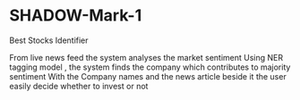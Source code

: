 # SHADOW-Mark-1
Best Stocks Identifier

From live news feed the system analyses the market sentiment
Using NER tagging model , the system finds the company which contributes to majority sentiment
With the Company names and the news article beside it the user easily decide whether to invest or not

